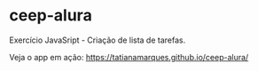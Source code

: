 # ceep-alura
Exercício JavaSript - Criação de lista de tarefas.

Veja o app em ação:
https://tatianamarques.github.io/ceep-alura/
